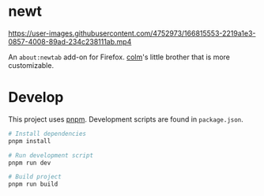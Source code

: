 # newt

https://user-images.githubusercontent.com/4752973/166815553-2219a1e3-0857-4008-89ad-234c238111ab.mp4

An `about:newtab` add-on for Firefox. [colm](https://github.com/kevinfiol/colm)'s little brother that is more customizable.

# Develop

This project uses [pnpm](https://pnpm.io/). Development scripts are found in `package.json`.

```bash
# Install dependencies
pnpm install

# Run development script
pnpm run dev

# Build project
pnpm run build
```